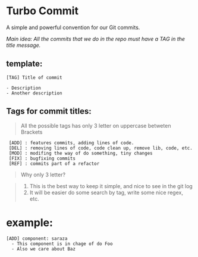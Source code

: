 # Turbo Commit

A simple and powerful convention for our Git commits.

*Main idea: All the commits that we do in the repo must have a TAG in the title message.*


## template:


    [TAG] Title of commit
 
    - Description
    - Another description


## Tags for commit titles:

> All the possible tags has only 3 letter on uppercase betweten Brackets

     [ADD] : features commits, adding lines of code.
     [DEL] : removing lines of code, code clean up, remove lib, code, etc.
     [MOD] : modifing the way of do something, tiny changes
     [FIX] : bugfixing commits
     [REF] : commits part of a refactor

> Why only 3 letter?

> 1. This is the best way to keep it simple, and nice to see in the git log
> 2. It will be easier do some search by tag, write some nice regex, etc.


# example:

    [ADD] component: saraza
      - This component is in chage of do Foo 
      - Also we care about Baz